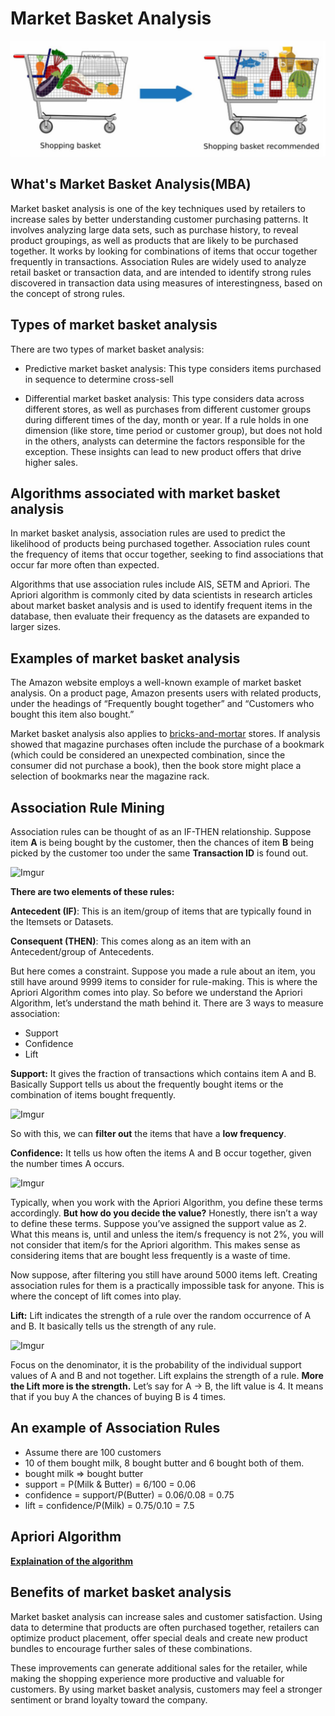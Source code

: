 # Market Basket Analysis
 
![](./snippets/1.png)

## What's Market Basket Analysis(MBA)

Market basket analysis is one of the key techniques used by retailers to increase sales by better understanding customer purchasing patterns. It involves analyzing large data sets, such as purchase history, to reveal product groupings, as well as products that are likely to be purchased together. It works by looking for combinations of items that occur together frequently in transactions. Association Rules are widely used to analyze retail basket or transaction data, and are intended to identify strong rules discovered in transaction data using measures of interestingness, based on the concept of strong rules.


## Types of market basket analysis

There are two types of market basket analysis:

- Predictive market basket analysis: This type considers items purchased in sequence to determine cross-sell

- Differential market basket analysis: This type considers data across different stores, as well as purchases from different customer groups during different times of the day, month or year. If a rule holds in one dimension (like store, time period or customer group), but does not hold in the others, analysts can determine the factors responsible for the exception. These insights can lead to new product offers that drive higher sales.

## Algorithms associated with market basket analysis

In market basket analysis, association rules are used to predict the likelihood of products being purchased together. Association rules count the frequency of items that occur together, seeking to find associations that occur far more often than expected.

Algorithms that use association rules include AIS, SETM and Apriori. The Apriori algorithm is commonly cited by data scientists in research articles about market basket analysis and is used to identify frequent items in the database, then evaluate their frequency as the datasets are expanded to larger sizes.

## Examples of market basket analysis

The Amazon website employs a well-known example of market basket analysis. On a product page, Amazon presents users with related products, under the headings of “Frequently bought together” and “Customers who bought this item also bought.”

Market basket analysis also applies to [bricks-and-mortar](https://searchcio.techtarget.com/definition/bricks-and-mortar) stores. If analysis showed that magazine purchases often include the purchase of a bookmark (which could be considered an unexpected combination, since the consumer did not purchase a book), then the book store might place a selection of bookmarks near the magazine rack.


## Association Rule Mining

Association rules can be thought of as an IF-THEN relationship. Suppose item **A** is being bought by the customer, then the chances of item **B** being picked by the customer too under the same **Transaction ID** is found out.


![Imgur](https://i.imgur.com/TgLNrET.png)
 

**There are two elements of these rules:**

**Antecedent (IF)**: This is an item/group of items that are typically found in the Itemsets or Datasets.

**Consequent (THEN)**: This comes along as an item with an Antecedent/group of Antecedents.

But here comes a constraint. Suppose you made a rule about an item, you still have around 9999 items to consider for rule-making. This is where the Apriori Algorithm comes into play. So before we understand the Apriori Algorithm, let’s understand the math behind it. There are 3 ways to measure association:

- Support
- Confidence
- Lift
 

**Support:** It gives the fraction of transactions which contains item A and B. Basically Support tells us about the frequently bought items or the combination of items bought frequently.

![Imgur](https://i.imgur.com/X6I2GVL.png)

So with this, we can **filter out** the items that have a **low frequency**.

 

**Confidence:** It tells us how often the items A and B occur together, given the number times A occurs.

![Imgur](https://i.imgur.com/K6FlDRr.png)

 

Typically, when you work with the Apriori Algorithm, you define these terms accordingly. **But how do you decide the value?** Honestly, there isn’t a way to define these terms. Suppose you’ve assigned the support value as 2. What this means is, until and unless the item/s frequency is not 2%, you will not consider that item/s for the Apriori algorithm. This makes sense as considering items that are bought less frequently is a waste of time.

 

Now suppose, after filtering you still have around 5000 items left. Creating association rules for them is a practically impossible task for anyone. This is where the concept of lift comes into play.

 

**Lift:** Lift indicates the strength of a rule over the random occurrence of A and B. It basically tells us the strength of any rule.

![Imgur](https://i.imgur.com/CnVDyQQ.png)
 

Focus on the denominator, it is the probability of the individual support values of A and B and not together. Lift explains the strength of a rule. **More the Lift more is the strength.** Let’s say for A -> B, the lift value is 4. It means that if you buy A the chances of buying B is 4 times.


## An example of Association Rules

- Assume there are 100 customers
- 10 of them bought milk, 8 bought butter and 6 bought both of them.
- bought milk => bought butter
- support = P(Milk & Butter) = 6/100 = 0.06
- confidence = support/P(Butter) = 0.06/0.08 = 0.75
- lift = confidence/P(Milk) = 0.75/0.10 = 7.5


## Apriori Algorithm

**[Explaination of the algorithm](https://www.javatpoint.com/apriori-algorithm-in-machine-learning)**


## Benefits of market basket analysis

Market basket analysis can increase sales and customer satisfaction. Using data to determine that products are often purchased together, retailers can optimize product placement, offer special deals and create new product bundles to encourage further sales of these combinations.

These improvements can generate additional sales for the retailer, while making the shopping experience more productive and valuable for customers. By using market basket analysis, customers may feel a stronger sentiment or brand loyalty toward the company.

